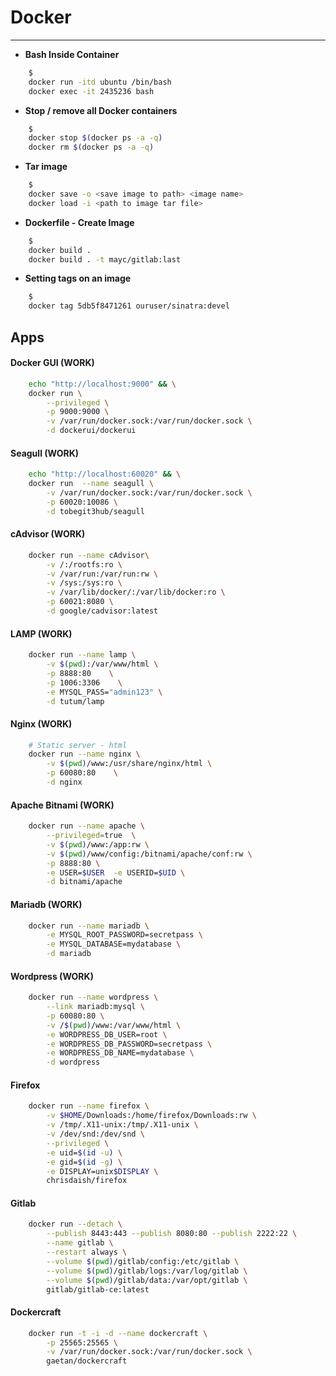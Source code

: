 # Docker
- - - - - - - - - -

- **Bash Inside Container**

```bash
    $
    docker run -itd ubuntu /bin/bash
    docker exec -it 2435236 bash
```

- **Stop / remove all Docker containers**

```bash
    $
    docker stop $(docker ps -a -q)
    docker rm $(docker ps -a -q)
```

- **Tar image**

```bash
    $
    docker save -o <save image to path> <image name>
    docker load -i <path to image tar file>
```

- **Dockerfile - Create Image**

```bash
    $
    docker build .
    docker build . -t mayc/gitlab:last
```

- **Setting tags on an image**

```bash
    $
    docker tag 5db5f8471261 ouruser/sinatra:devel
```

## Apps

#### Docker GUI (WORK)

```bash
    echo "http://localhost:9000" && \
    docker run \
        --privileged \
        -p 9000:9000 \
        -v /var/run/docker.sock:/var/run/docker.sock \
        -d dockerui/dockerui
```

#### Seagull (WORK)

```bash
    echo "http://localhost:60020" && \
    docker run  --name seagull \
        -v /var/run/docker.sock:/var/run/docker.sock \
        -p 60020:10086 \
        -d tobegit3hub/seagull
```
#### cAdvisor (WORK)

```bash
    docker run --name cAdvisor\
        -v /:/rootfs:ro \
        -v /var/run:/var/run:rw \
        -v /sys:/sys:ro \
        -v /var/lib/docker/:/var/lib/docker:ro \
        -p 60021:8080 \
        -d google/cadvisor:latest
```

#### LAMP (WORK)

```bash
    docker run --name lamp \
        -v $(pwd):/var/www/html \
        -p 8888:80    \
        -p 1006:3306    \
        -e MYSQL_PASS="admin123" \
        -d tutum/lamp
```

#### Nginx (WORK)

```bash
    # Static server - html
    docker run --name nginx \
        -v $(pwd)/www:/usr/share/nginx/html \
        -p 60080:80    \
        -d nginx
```

#### Apache Bitnami (WORK)

```bash
    docker run --name apache \
        --privileged=true  \
        -v $(pwd)/www:/app:rw \
        -v $(pwd)/www/config:/bitnami/apache/conf:rw \
        -p 8888:80 \
        -e USER=$USER  -e USERID=$UID \
        -d bitnami/apache
```

#### Mariadb (WORK)

```bash
    docker run --name mariadb \
        -e MYSQL_ROOT_PASSWORD=secretpass \
        -e MYSQL_DATABASE=mydatabase \
        -d mariadb
```

#### Wordpress (WORK)

```bash
    docker run --name wordpress \
        --link mariadb:mysql \
        -p 60080:80 \
        -v /$(pwd)/www:/var/www/html \
        -e WORDPRESS_DB_USER=root \
        -e WORDPRESS_DB_PASSWORD=secretpass \
        -e WORDPRESS_DB_NAME=mydatabase \
        -d wordpress
```

#### Firefox

```bash
    docker run --name firefox \
        -v $HOME/Downloads:/home/firefox/Downloads:rw \
        -v /tmp/.X11-unix:/tmp/.X11-unix \
        -v /dev/snd:/dev/snd \
        --privileged \
        -e uid=$(id -u) \
        -e gid=$(id -g) \
        -e DISPLAY=unix$DISPLAY \
        chrisdaish/firefox
```

#### Gitlab

```bash
    docker run --detach \
        --publish 8443:443 --publish 8080:80 --publish 2222:22 \
        --name gitlab \
        --restart always \
        --volume $(pwd)/gitlab/config:/etc/gitlab \
        --volume $(pwd)/gitlab/logs:/var/log/gitlab \
        --volume $(pwd)/gitlab/data:/var/opt/gitlab \
        gitlab/gitlab-ce:latest
```

#### Dockercraft

```bash
    docker run -t -i -d --name dockercraft \
        -p 25565:25565 \
        -v /var/run/docker.sock:/var/run/docker.sock \        
        gaetan/dockercraft
```

